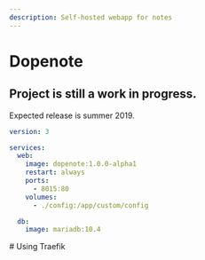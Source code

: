 ```yaml
---
description: Self-hosted webapp for notes
---
```


# Dopenote

## Project is still a work in progress.

Expected release is summer 2019.

```yaml
version: 3

services:
  web:
    image: dopenote:1.0.0-alpha1
    restart: always
    ports:
      - 8015:80
    volumes:
      - ./config:/app/custom/config

  db:
    image: mariadb:10.4
```

\# Using Traefik



